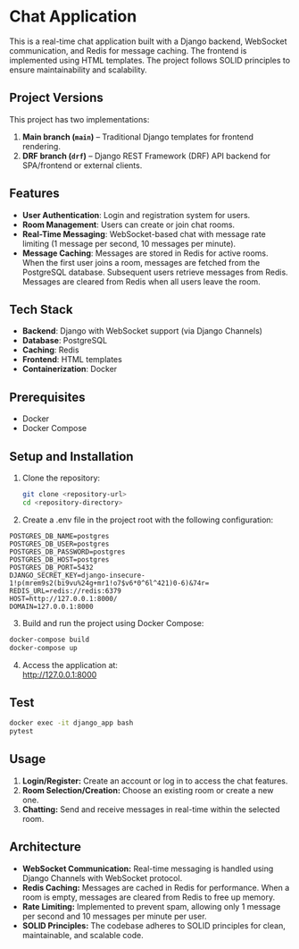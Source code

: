 # Chat Application

This is a real-time chat application built with a Django backend, WebSocket communication, and Redis for message caching. The frontend is implemented using HTML templates. The project follows SOLID principles to ensure maintainability and scalability.

## Project Versions

This project has two implementations:

1. **Main branch (`main`)** – Traditional Django templates for frontend rendering.
2. **DRF branch (`drf`)** – Django REST Framework (DRF) API backend for SPA/frontend or external clients.

## Features
- **User Authentication**: Login and registration system for users.
- **Room Management**: Users can create or join chat rooms.
- **Real-Time Messaging**: WebSocket-based chat with message rate limiting (1 message per second, 10 messages per minute).
- **Message Caching**: Messages are stored in Redis for active rooms. When the first user joins a room, messages are fetched from the PostgreSQL database. Subsequent users retrieve messages from Redis. Messages are cleared from Redis when all users leave the room.

## Tech Stack
- **Backend**: Django with WebSocket support (via Django Channels)
- **Database**: PostgreSQL
- **Caching**: Redis
- **Frontend**: HTML templates
- **Containerization**: Docker

## Prerequisites
- Docker
- Docker Compose

## Setup and Installation
1. Clone the repository:
   ```bash
   git clone <repository-url>
   cd <repository-directory>
   ```
2. Create a .env file in the project root with the following configuration:
```
POSTGRES_DB_NAME=postgres
POSTGRES_DB_USER=postgres
POSTGRES_DB_PASSWORD=postgres
POSTGRES_DB_HOST=postgres
POSTGRES_DB_PORT=5432
DJANGO_SECRET_KEY=django-insecure-1!p(mrem9s2(bi9vu%24g+mr1!o7$v6*0^6l^421)0-6)&74r=
REDIS_URL=redis://redis:6379
HOST=http://127.0.0.1:8000/
DOMAIN=127.0.0.1:8000
```
3. Build and run the project using Docker Compose:
```bash
docker-compose build
docker-compose up
```

4. Access the application at:\
http://127.0.0.1:8000
## Test
```bash
docker exec -it django_app bash
pytest
```
## Usage

1. **Login/Register:** Create an account or log in to access the chat features.
2. **Room Selection/Creation:** Choose an existing room or create a new one.
3. **Chatting:** Send and receive messages in real-time within the selected room.

## Architecture

- **WebSocket Communication:** Real-time messaging is handled using Django Channels with WebSocket protocol.
- **Redis Caching:** Messages are cached in Redis for performance. When a room is empty, messages are cleared from Redis to free up memory.
- **Rate Limiting:** Implemented to prevent spam, allowing only 1 message per second and 10 messages per minute per user.
- **SOLID Principles:** The codebase adheres to SOLID principles for clean, maintainable, and scalable code.